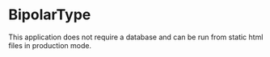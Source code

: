 BipolarType
============
This application does not require a database and can be run from static html files in production mode.
